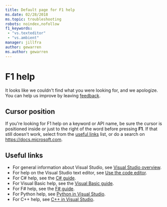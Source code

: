 ```yaml
---
title: Default page for F1 help
ms.date: 02/28/2018
ms.topic: troubleshooting
robots: noindex,nofollow
f1_keywords:
 - "vs.texteditor"
 - "vs.ambient"
manager: jillfra
author: gewarren
ms.author: gewarren
---
```

# F1 help

It looks like we couldn't find what you were looking for, and we apologize. You can help us improve by leaving [feedback](#feedback).

## Cursor position

If you're looking for F1 help on a keyword or API name, be sure the cursor is positioned inside or just to the right of the word before pressing **F1**. If that still doesn't work, select from the [useful links](#useful-links) list, or do a search on https://docs.microsoft.com.

## Useful links

- For general information about Visual Studio, see [Visual Studio overview](../../get-started/visual-studio-ide.md).
- For help on the Visual Studio text editor, see [Use the code editor](../../ide/writing-code-in-the-code-and-text-editor.md).
- For C# help, see the [C# guide](/dotnet/csharp/index).
- For Visual Basic help, see the [Visual Basic guide](/dotnet/visual-basic/).
- For F# help, see the [F# guide](/dotnet/fsharp/).
- For Python help, see [Python in Visual Studio](../../python/overview-of-python-tools-for-visual-studio.md).
- For C++ help, see [C++ in Visual Studio](/cpp/visual-cpp-in-visual-studio).
